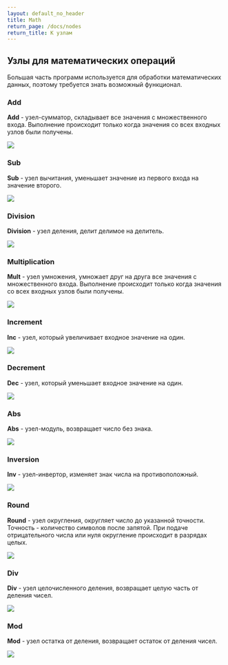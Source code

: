 ```yaml
---
layout: default_no_header
title: Math
return_page: /docs/nodes
return_title: К узлам
---
```

## Узлы для математических операций

Большая часть программ используется для обработки математических данных, поэтому требуется знать возможный функционал.

### Add

**Add** - узел-сумматор, складывает все значения с множественного входа. Выполнение
происходит только когда значения со всех входных узлов были получены. 

<img class="img-node" src="{{site.baseurl}}/resources/docs/nodes/math/01_add_number.png"/>

### Sub

**Sub** - узел вычитания, уменьшает значение из первого входа на значение второго. 

<img class="img-node" src="{{site.baseurl}}/resources/docs/nodes/math/02_sub_number.png"/>

### Division

**Division** - узел деления, делит делимое на делитель. 

<img class="img-node" src="{{site.baseurl}}/resources/docs/nodes/math/03_div_number.png"/>

### Multiplication

**Mult** - узел умножения, умножает друг на друга все значения с множественного входа.
Выполнение происходит только когда значения со всех входных узлов были получены.

<img class="img-node" src="{{site.baseurl}}/resources/docs/nodes/math/04_mult_number.png"/>

### Increment

**Inc** - узел, который увеличивает входное значение на один.

<img class="img-node" src="{{site.baseurl}}/resources/docs/nodes/math/05_increment.png"/>

### Decrement

**Dec** - узел, который уменьшает входное значение на один.

<img class="img-node" src="{{site.baseurl}}/resources/docs/nodes/math/06_decrement.png"/>

### Abs

**Abs** - узел-модуль, возвращает число без знака.

<img class="img-node" src="{{site.baseurl}}/resources/docs/nodes/math/07_abs.png"/>

### Inversion

**Inv** - узел-инвертор, изменяет знак числа на противоположный.

<img class="img-node" src="{{site.baseurl}}/resources/docs/nodes/math/08_inversion.png"/>

### Round

**Round** - узел округления, округляет число до указанной точности. Точность - количество символов после запятой. 
При подаче отрицательного числа или нуля округление происходит в разрядах целых.

<img class="img-node" src="{{site.baseurl}}/resources/docs/nodes/math/09_round.png"/>

### Div

**Div** - узел целочисленного деления, возвращает целую часть от деления чисел.

<img class="img-node" src="{{site.baseurl}}/resources/docs/nodes/math/10_div.png"/>

### Mod

**Mod** - узел остатка от деления, возвращает остаток от деления чисел.

<img class="img-node" src="{{site.baseurl}}/resources/docs/nodes/math/11_mod.png"/>

[index]: {{site.baseurl}}/index
[tutorials]: {{site.baseurl}}/tutorials#content
[docs]: {{site.baseurl}}/docs#content
[drawio]: https://app.diagrams.net/?splash=0&libs=0&clibs=Uhttps://raw.githubusercontent.com/octo-gone/sync-execution/master/resources/base.drawio;Uhttps://raw.githubusercontent.com/octo-gone/sync-execution/master/resources/structure.drawio
[replit]: https://repl.it/github/octo-gone/sync-execution